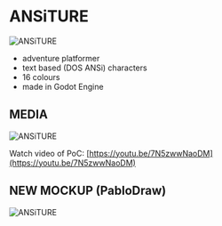 # ANSiTURE

![ANSiTURE](https://i.imgur.com/VQfHPIp.jpg)

- adventure platformer 
- text based (DOS ANSi) characters
- 16 colours
- made in Godot Engine

## MEDIA
![ANSiTURE](https://i.imgur.com/lGnpg1k.jpg)

Watch video of PoC: [https://youtu.be/7N5zwwNaoDM](https://youtu.be/7N5zwwNaoDM)

## NEW MOCKUP (PabloDraw)
![ANSiTURE](https://i.imgur.com/rnPOSYa.png)
